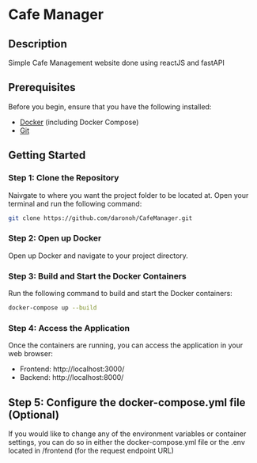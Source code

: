 # Cafe Manager

## Description
Simple Cafe Management website done using reactJS and fastAPI

## Prerequisites
Before you begin, ensure that you have the following installed:

- [Docker](https://docs.docker.com/get-docker/) (including Docker Compose)
- [Git](https://git-scm.com/downloads)

## Getting Started

### Step 1: Clone the Repository
Naivgate to where you want the project folder to be located at.
Open your terminal and run the following command:
```bash
git clone https://github.com/daronoh/CafeManager.git
```

### Step 2: Open up Docker 
Open up Docker and navigate to your project directory.

### Step 3: Build and Start the Docker Containers
Run the following command to build and start the Docker containers:
```bash
docker-compose up --build
```

### Step 4: Access the Application
Once the containers are running, you can access the application in your web browser:
- Frontend: http://localhost:3000/
- Backend: http://localhost:8000/

## Step 5: Configure the docker-compose.yml file (Optional)
If you would like to change any of the environment variables or container settings, you can do so
in either the docker-compose.yml file or the .env located in /frontend (for the request endpoint URL)
